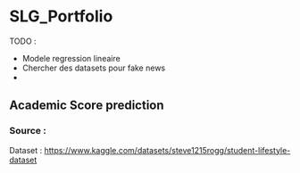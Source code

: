 # SLG_Portfolio

TODO :
- Modele regression lineaire
- Chercher des datasets pour fake news
- 
## Academic Score prediction

### Source :

Dataset : https://www.kaggle.com/datasets/steve1215rogg/student-lifestyle-dataset



